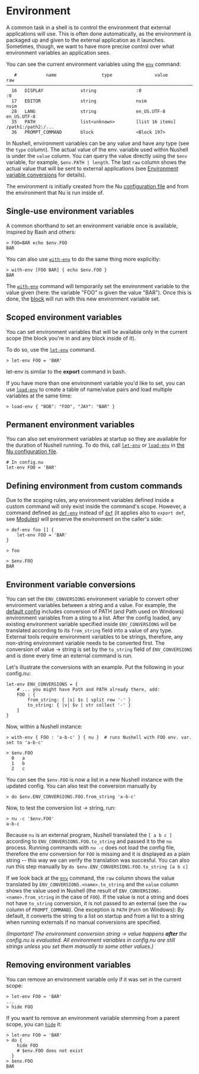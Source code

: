 # Environment

A common task in a shell is to control the environment that external applications will use. This is often done automatically, as the environment is packaged up and given to the external application as it launches. Sometimes, though, we want to have more precise control over what environment variables an application sees.

You can see the current environment variables using the [`env`](commands/env.html) command:
```
   #           name                 type                value                 raw
──────────────────────────────────────────────────────────────────────────────────────────
  16   DISPLAY              string               :0                   :0
  17   EDITOR               string               nvim                 nvim
  28   LANG                 string               en_US.UTF-8          en_US.UTF-8
  35   PATH                 list<unknown>        [list 16 items]      /path1:/path2:/...
  36   PROMPT_COMMAND       block                <Block 197>          
```

In Nushell, environment variables can be any value and have any type (see the `type` column).
The actual value of the env. variable used within Nushell is under the `value` column.
You can query the value directly using the `$env` variable, for example, `$env.PATH | length`.
The last `raw` column shows the actual value that will be sent to external applications (see [Environment variable conversions](#environment-variable-conversions) for details).

The environment is initially created from the Nu [configuration file](configuration.md) and from the environment that Nu is run inside of.

## Single-use environment variables

A common shorthand to set an environment variable once is available, inspired by Bash and others:

```
> FOO=BAR echo $env.FOO
BAR
```

You can also use [`with-env`](commands/with-env.html) to do the same thing more explicitly:

```
> with-env [FOO BAR] { echo $env.FOO }
BAR
```

The [`with-env`](commands/with-env.html) command will temporarily set the environment variable to the value given (here: the variable "FOO" is given the value "BAR").  Once this is done, the [block](types_of_data.html#blocks) will run with this new environment variable set.


## Scoped environment variables

You can set environment variables that will be available only in the current scope (the block you're in and any block inside of it).

To do so, use the [`let-env`](commands/let-env.html) command.

```
> let-env FOO = 'BAR'
```

let-env is similar to the **export** command in bash.

If you have more than one environment variable you'd like to set, you can use [`load-env`](commands/load-env.html) to create a table of name/value pairs and load multiple variables at the same time:

```
> load-env { "BOB": "FOO", "JAY": "BAR" }
```

## Permanent environment variables

You can also set environment variables at startup so they are available for the duration of Nushell running. To do this, call [`let-env`](commands/let-env.html) or [`load-env`](commands/load-env.html) in [the Nu configuration file](configuration.md).

```
# In config.nu
let-env FOO = 'BAR'
```

## Defining environment from custom commands

Due to the scoping rules, any environment variables defined inside a custom command will only exist inside the command's scope.
However, a command defined as [`def-env`](commands/def-env.html) instead of [`def`](commands/def.html) (it applies also to `export def`, see [Modules](modules.md)) will preserve the environment on the caller's side:
```
> def-env foo [] {
    let-env FOO = 'BAR'
}

> foo

> $env.FOO
BAR
```

## Environment variable conversions

You can set the `ENV_CONVERSIONS` environment variable to convert other environment variables between a string and a value.
For example, the [default config](https://github.com/nushell/nushell/blob/main/docs/sample_config/default_config.nu) includes conversion of PATH (and Path used on Windows) environment variables from a sting to a list.
After the config loaded, any existing environment variable specified inside `ENV_CONVERSIONS` will be translated according to its `from_string` field into a value of any type.
External tools require environment variables to be strings, therefore, any non-string environment variable needs to be converted first.
The conversion of value -> string is set by the `to_string` field of `ENV_CONVERSIONS` and is done every time an external command is run.

Let's illustrate the conversions with an example.
Put the following in your config.nu:
```
let-env ENV_CONVERSIONS = {
    # ... you might have Path and PATH already there, add:
    FOO : {
        from_string: { |s| $s | split row '-' }
        to_string: { |v| $v | str collect '-' }
    }    
}
```
Now, within a Nushell instance:
```
> with-env { FOO : 'a-b-c' } { nu }  # runs Nushell with FOO env. var. set to 'a-b-c'

> $env.FOO
  0   a
  1   b
  2   c
```
You can see the `$env.FOO` is now a list in a new Nushell instance with the updated config.
You can also test the conversion manually by
```
> do $env.ENV_CONVERSIONS.FOO.from_string 'a-b-c'
```
Now, to test the conversion list -> string, run:
```
> nu -c '$env.FOO'  
a-b-c
```
Because `nu` is an external program, Nushell translated the `[ a b c ]` according to `ENV_CONVERSIONS.FOO.to_string` and passed it to the `nu` process.
Running commands with `nu -c` does not load the config file, therefore the env conversion for `FOO` is missing and it is displayed as a plain string -- this way we can verify the translation was succesful.
You can also run this step manually by `do $env.ENV_CONVERSIONS.FOO.to_string [a b c]`

If we look back at the [`env`](commands/env.html) command, the `raw` column shows the value translated by `ENV_CONVERSIONS.<name>.to_string` and the `value` column shows the value used in Nushell (the result of `ENV_CONVERSIONS.<name>.from_string` in the case of `FOO`).
If the value is not a string and does not have `to_string` conversion, it is not passed to an external (see the `raw` column of `PROMPT_COMMAND`).
One exception is `PATH` (`Path` on Windows): By default, it converts the string to a list on startup and from a list to a string when running externals if no manual conversions are specified.

_(Important! The environment conversion string -> value happens **after** the config.nu is evaluated. All environment variables in config.nu are still strings unless you set them manually to some other values.)_

## Removing environment variables

You can remove an environment variable only if it was set in the current scope:

```
> let-env FOO = 'BAR'
...
> hide FOO
```

If you want to remove an environment variable stemming from a parent scope, you can [`hide`](commands/hide.html) it:

```
> let-env FOO = 'BAR'
> do {
    hide FOO
    # $env.FOO does not exist
  }
> $env.FOO
BAR
```
